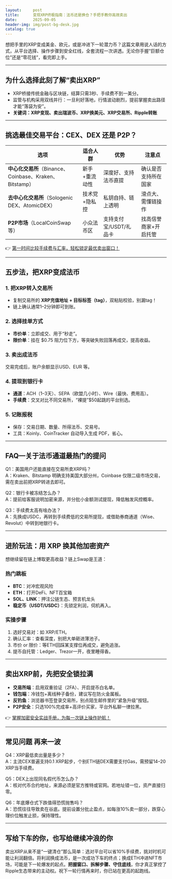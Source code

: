 ```yaml
---
layout:     post
title:      变现XRP终极指南：法币还是换仓？手把手教你高效卖出
date:       2025-09-05
header-img: img/post-bg-desk.jpg
catalog: true
---
```


想把手里的XRP变成美金、欧元，或是冲进下一轮潜力币？这篇文章用说人话的方式，从平台选择、操作步骤到安全红线，全套流程一次讲透。无论你手握“巨额仓位”还是“零花钱”，看完即上手。

---

## 为什么选择此刻了解“卖出XRP”
- XRP桥接传统金融与区块链，结算只需3秒、手续费不到一美分。  
- 监管与机构采用双线并行：一旦利好落地，行情波动剧烈，提前掌握卖出路径才能“落袋为安”。  
- **关键词：XRP变现、卖出瑞波币、XRP换美元、XRP交易所、Ripple转账**

---

## 挑选最佳交易平台：CEX、DEX 还是 P2P？

| 选项 | 适合人群 | 优势 | 注意点 |
|---|---|---|---|
| **中心化交易所**（Binance、Coinbase、Kraken、Bitstamp） | 新手+重流动性 | 深度好、支持法币直提 | 确认是否支持所在国家 |
| **去中心化交易所**（Sologenic DEX、AtomicDEX） | 技术党+隐私控 | 私钥自持、链上透明 | 滑点大、需懂链操作 |
| **P2P市场**（LocalCoinSwap 等） | 小众法币区 | 支持支付宝/USDT/礼品卡 | 找高信誉商家+开启托管 |

👉 [第一时间比较手续费与汇率，轻松锁定最优卖出窗口！](https://okxdog.com/)

---

## 五步法，把XRP变成法币

### 1. 把XRP转入交易所  
- 复制交易所的 **XRP充值地址 + 目标标签（tag）**，双粘贴校验，别漏tag！  
- 链上确认通常1–2分钟即可到账。

### 2. 选择挂单方式  
- **市价单**：立即成交、用于“秒走”。  
- **限价单**：挂在 $0.75 阻力位下方，等突破失败回落再成交，提高收益。

### 3. 卖出成法币  
交易完成后，账户余额显示USD、EUR 等。

### 4. 提现到银行卡  
- **通道**：ACH（1–3天）、SEPA（欧盟几小时）、Wire（最快、费用高）。  
- **手续费**：交叉对比不同交易所，“裸提”$50起跳的平台别选。

### 5. 记账报税  
- 保存：交易日期、数量、所得法币、交易号。  
- 工具：Koinly、CoinTracker 自动导入生成 PDF，省心。

---

## FAQ—关于法币通道最热门的提问

Q1：美国用户还能直接在交易所卖XRP吗？  
A：Kraken、Bitstamp 明确支持美国大部分州，Coinbase 仅限二级市场交易，需在卖出前把XRP转进去即可。

Q2：银行卡被冻结怎么办？  
A：提前给客服说明加密来源，并分批小金额测试提现，降低触发风控概率。

Q3：手续费太高有啥办法？  
A：先换成USDC，再转到手续费低的交易所提现，或借助券商通道（Wise、Revolut）中转到地银行卡。

---

## 进阶玩法：用 XRP 换其他加密资产

想继续留在链上博取更高收益？链上Swap是王道：

### 热门跳板
- **BTC**：对冲宏观风险  
- **ETH**：打开DeFi、NFT百宝箱  
- **SOL、LINK**：押注公链生态、预言机龙头  
- **稳定币（USDT/USDC）**：先锁定利润，伺机再入。

### 实操步骤
1. 选好交易对：如 XRP/ETH。  
2. 确认汇率：查看深度，别把大单砸进薄池子。  
3. 市价 or 限价：等ETH回踩某支撑位再成交，避免追涨。  
4. 提币自托管：Ledger、Trezor一开，夜里睡得香。

---

## 卖出XRP前，先把安全锁拉满

- **交易所端**：启用双重验证（2FA）、开启提币白名单。  
- **钱包端**：冷钱包+离线种子备份，建议写在防火金属板。  
- **反钓鱼**：浏览器书签登录交易所，别点陌生邮件里的“紧急升级”按钮。  
- **P2P安全**：只选100%完成率+高评价买家，平台外私聊一律拉黑。

👉 [掌握加密安全实战手册，为每一次链上操作护航！](https://okxdog.com/)

---

## 常见问题 再来一波

Q4：XRP最低卖出量是多少？  
A：主流CEX普遍支持0.1 XRP起步，个别ETH链DEX需要支付Gas，需预留14–20 XRP当手续费。

Q5：DEX上出现同名假代币怎么办？  
A：核对代币合约地址，来源必须是官方推特或官网。若地址错一位，资产直接归零。

Q6：年底爆仓式下跌值得恐慌抛售吗？  
A：恐慌往往导致卖在谷底。提前设置分批止盈点，如每涨10%卖一部分，跌穿心理价位触发止损，保持理性。

---

## 写给下车的你，也写给继续冲浪的你

卖出XRP从来不是“一键清仓”那么简单：选对平台可以省10%手续费，挑对时机可能让利润翻倍。将利润换成法币，是一次成功下车的终点；换成ETH冲进NFT市场，可能是下一轮爆发的起点。**把握窗口、拆解步骤、守住底线**，你才真正掌控了Ripple生态带来的主动权。祝下一轮行情再来时，你已站在更高的起跑线。